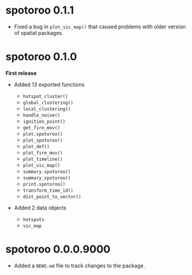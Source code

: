 # spotoroo 0.1.1

* Fixed a bug in `plot_vic_map()` that caused problems with older version of spatial packages.

# spotoroo 0.1.0

**First release**

* Added 13 exported functions

    - `hotspot_cluster()`
    - `global_clustering()`
    - `local_clustering()`
    - `handle_noise()`
    - `ignition_point()`
    - `get_fire_mov()`
    - `plot.spotoroo()`
    - `plot_spotoroo()`
    - `plot_def()`
    - `plot_fire_mov()`
    - `plot_timeline()`
    - `plot_vic_map()`
    - `summary.spotoroo()`
    - `summary_spotoroo()`
    - `print.spotoroo()`
    - `transform_time_id()`
    - `dist_point_to_vector()`

* Added 2 data objects

    - `hotspots`
    - `vic_map`


# spotoroo 0.0.0.9000

* Added a `NEWS.md` file to track changes to the package.


